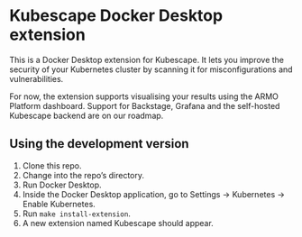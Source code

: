 # Kubescape Docker Desktop extension

This is a Docker Desktop extension for Kubescape.
It lets you improve the security of your Kubernetes cluster by scanning it for misconfigurations and vulnerabilities.

For now, the extension supports visualising your results using the ARMO Platform dashboard. Support for Backstage, Grafana and the self-hosted Kubescape backend are on our roadmap.

## Using the development version

1. Clone this repo.
2. Change into the repo’s directory.
3. Run Docker Desktop.
4. Inside the Docker Desktop application, go to Settings → Kubernetes → Enable Kubernetes.
5. Run `make install-extension`.
6. A new extension named Kubescape should appear.
